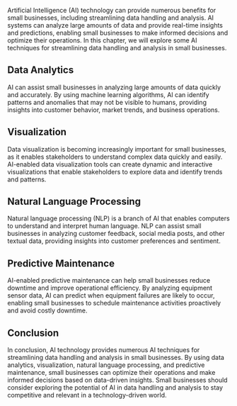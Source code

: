 
Artificial Intelligence (AI) technology can provide numerous benefits for small businesses, including streamlining data handling and analysis. AI systems can analyze large amounts of data and provide real-time insights and predictions, enabling small businesses to make informed decisions and optimize their operations. In this chapter, we will explore some AI techniques for streamlining data handling and analysis in small businesses.

Data Analytics
--------------

AI can assist small businesses in analyzing large amounts of data quickly and accurately. By using machine learning algorithms, AI can identify patterns and anomalies that may not be visible to humans, providing insights into customer behavior, market trends, and business operations.

Visualization
-------------

Data visualization is becoming increasingly important for small businesses, as it enables stakeholders to understand complex data quickly and easily. AI-enabled data visualization tools can create dynamic and interactive visualizations that enable stakeholders to explore data and identify trends and patterns.

Natural Language Processing
---------------------------

Natural language processing (NLP) is a branch of AI that enables computers to understand and interpret human language. NLP can assist small businesses in analyzing customer feedback, social media posts, and other textual data, providing insights into customer preferences and sentiment.

Predictive Maintenance
----------------------

AI-enabled predictive maintenance can help small businesses reduce downtime and improve operational efficiency. By analyzing equipment sensor data, AI can predict when equipment failures are likely to occur, enabling small businesses to schedule maintenance activities proactively and avoid costly downtime.

Conclusion
----------

In conclusion, AI technology provides numerous AI techniques for streamlining data handling and analysis in small businesses. By using data analytics, visualization, natural language processing, and predictive maintenance, small businesses can optimize their operations and make informed decisions based on data-driven insights. Small businesses should consider exploring the potential of AI in data handling and analysis to stay competitive and relevant in a technology-driven world.
